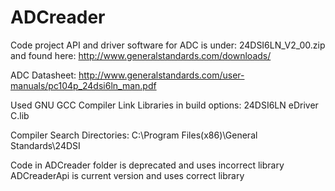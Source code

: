 # ADCreader
Code project
API and driver software for ADC is under: 24DSI6LN_V2_00.zip  and found here: http://www.generalstandards.com/downloads/

ADC Datasheet:
http://www.generalstandards.com/user-manuals/pc104p_24dsi6ln_man.pdf

Used GNU GCC Compiler
Link Libraries in build options: 24DSI6LN eDriver C.lib

Compiler Search Directories:  C:\Program Files(x86)\General Standards\24DSI
                             
Code in ADCreader folder is deprecated and uses incorrect library
ADCreaderApi is current version and uses correct library
